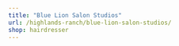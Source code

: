 ```yaml
---
title: "Blue Lion Salon Studios"
url: /highlands-ranch/blue-lion-salon-studios/
shop: hairdresser
---
```

